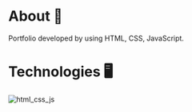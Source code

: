 # About 📝<br>
Portfolio developed by using HTML, CSS, JavaScript.

# Technologies 🖥️<br>
![html_css_js](https://github.com/JenishdaSelvasingh/Portfolio/assets/136103328/3b49769f-cec0-47de-95e1-3ce20f98a877)
